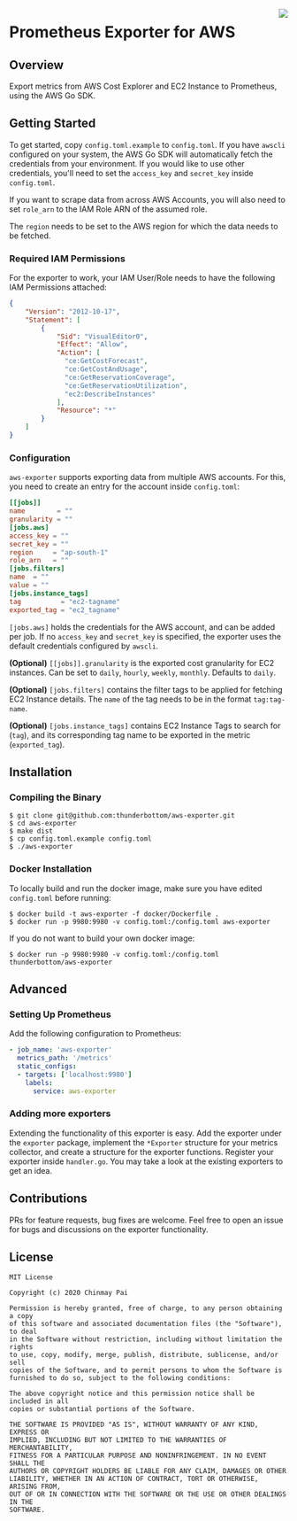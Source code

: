 <a href="https://zerodha.tech"><img src="https://zerodha.tech/static/images/github-badge.svg" align="right"/></a>

# Prometheus Exporter for AWS

## Overview

Export metrics from AWS Cost Explorer and EC2 Instance to Prometheus, using the AWS Go SDK.

## Getting Started

To get started, copy `config.toml.example` to `config.toml`. If you have `awscli` configured on your system, the AWS Go SDK will automatically fetch the credentials from your environment. If you would like to use other credentials, you'll need to set the `access_key` and `secret_key` inside `config.toml`.

If you want to scrape data from across AWS Accounts, you will also need to set `role_arn` to the IAM Role ARN of the assumed role.

The `region` needs to be set to the AWS region for which the data needs to be fetched.

### Required IAM Permissions

For the exporter to work, your IAM User/Role needs to have the following IAM Permissions attached:

```json
{
    "Version": "2012-10-17",
    "Statement": [
        {
            "Sid": "VisualEditor0",
            "Effect": "Allow",
            "Action": [
              "ce:GetCostForecast",
              "ce:GetCostAndUsage",
              "ce:GetReservationCoverage",
              "ce:GetReservationUtilization",
              "ec2:DescribeInstances"
            ],
            "Resource": "*"
        }
    ]
}
```

### Configuration

`aws-exporter` supports exporting data from multiple AWS accounts. For this, you need to create an entry for the account inside `config.toml`:

```toml
[[jobs]]
name        = ""
granularity = ""
[jobs.aws]
access_key = ""
secret_key = ""
region     = "ap-south-1"
role_arn   = ""
[jobs.filters]
name  = ""
value = ""
[jobs.instance_tags]
tag          = "ec2-tagname"
exported_tag = "ec2_tagname"
```

`[jobs.aws]` holds the credentials for the AWS account, and can be added per job. If no `access_key` and `secret_key` is specified, the exporter uses the default credentials configured by `awscli`.

**(Optional)** `[[jobs]].granularity` is the exported cost granularity for EC2 instances. Can be set to `daily`, `hourly`, `weekly`, `monthly`. Defaults to `daily`.

**(Optional)** `[jobs.filters]` contains the filter tags to be applied for fetching EC2 Instance details. The `name` of the tag needs to be in the format `tag:tag-name`.

**(Optional)** `[jobs.instance_tags]` contains EC2 Instance Tags to search for (`tag`), and its corresponding tag name to be exported in the metric (`exported_tag`).

## Installation

### Compiling the Binary

```shell
$ git clone git@github.com:thunderbottom/aws-exporter.git
$ cd aws-exporter
$ make dist
$ cp config.toml.example config.toml
$ ./aws-exporter
```

### Docker Installation

To locally build and run the docker image, make sure you have edited `config.toml` before running:

```shell
$ docker build -t aws-exporter -f docker/Dockerfile .
$ docker run -p 9980:9980 -v config.toml:/config.toml aws-exporter
```

If you do not want to build your own docker image:

```shell
$ docker run -p 9980:9980 -v config.toml:/config.toml thunderbottom/aws-exporter
```

## Advanced

### Setting Up Prometheus

Add the following configuration to Prometheus:

```yaml
- job_name: 'aws-exporter'
  metrics_path: '/metrics'
  static_configs:
  - targets: ['localhost:9980']
    labels:
      service: aws-exporter
```

### Adding more exporters

Extending the functionality of this exporter is easy. Add the exporter under the `exporter` package, implement the `*Exporter` structure for your metrics collector, and create a structure for the exporter functions. Register your exporter inside `handler.go`. You may take a look at the existing exporters to get an idea.

## Contributions

PRs for feature requests, bug fixes are welcome. Feel free to open an issue for bugs and discussions on the exporter functionality.

## License

```
MIT License

Copyright (c) 2020 Chinmay Pai

Permission is hereby granted, free of charge, to any person obtaining a copy
of this software and associated documentation files (the "Software"), to deal
in the Software without restriction, including without limitation the rights
to use, copy, modify, merge, publish, distribute, sublicense, and/or sell
copies of the Software, and to permit persons to whom the Software is
furnished to do so, subject to the following conditions:

The above copyright notice and this permission notice shall be included in all
copies or substantial portions of the Software.

THE SOFTWARE IS PROVIDED "AS IS", WITHOUT WARRANTY OF ANY KIND, EXPRESS OR
IMPLIED, INCLUDING BUT NOT LIMITED TO THE WARRANTIES OF MERCHANTABILITY,
FITNESS FOR A PARTICULAR PURPOSE AND NONINFRINGEMENT. IN NO EVENT SHALL THE
AUTHORS OR COPYRIGHT HOLDERS BE LIABLE FOR ANY CLAIM, DAMAGES OR OTHER
LIABILITY, WHETHER IN AN ACTION OF CONTRACT, TORT OR OTHERWISE, ARISING FROM,
OUT OF OR IN CONNECTION WITH THE SOFTWARE OR THE USE OR OTHER DEALINGS IN THE
SOFTWARE.
```
